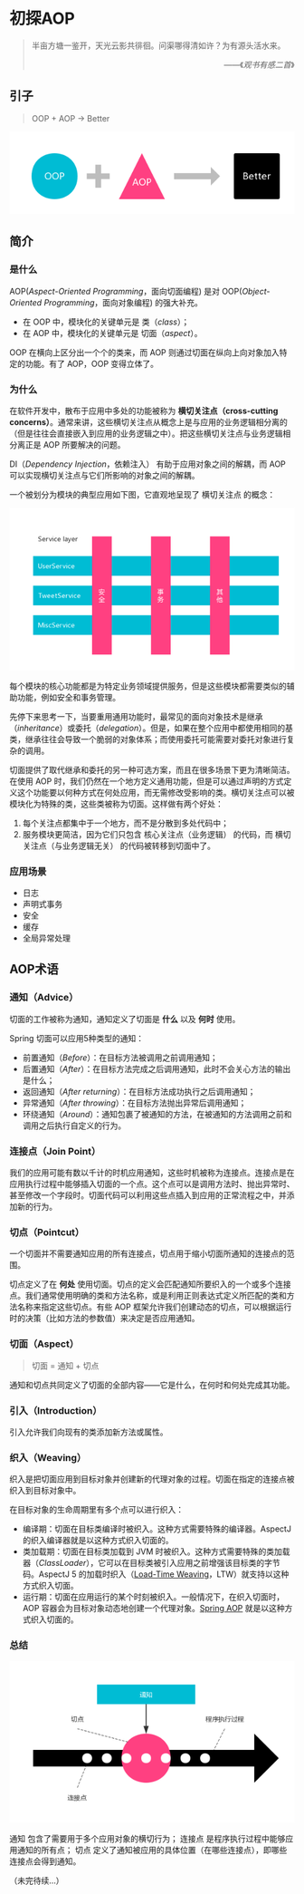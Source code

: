 # 初探AOP

> 半亩方塘一鉴开，天光云影共徘徊。问渠哪得清如许？为有源头活水来。
> <div style="text-align:right"><p>——《<cite>观书有感二首</cite>》</p></div>

## 引子

> OOP + AOP -> Better

![OOP+AOP->Better](./assets/aop_oop_better.png)

## 简介

### 是什么

AOP(*Aspect-Oriented Programming*，面向切面编程) 是对 OOP(*Object-Oriented Programming*，面向对象编程) 的强大补充。

- 在 OOP 中，模块化的关键单元是 类（*class*）；
- 在 AOP 中，模块化的关键单元是 切面（*aspect*）。

OOP 在横向上区分出一个个的类来，而 AOP 则通过切面在纵向上向对象加入特定的功能。有了 AOP，OOP 变得立体了。

### 为什么

在软件开发中，散布于应用中多处的功能被称为 **横切关注点（cross-cutting concerns）**。通常来讲，这些横切关注点从概念上是与应用的业务逻辑相分离的（但是往往会直接嵌入到应用的业务逻辑之中）。把这些横切关注点与业务逻辑相分离正是 AOP 所要解决的问题。

DI（*Dependency Injection*，依赖注入） 有助于应用对象之间的解耦，而 AOP 可以实现横切关注点与它们所影响的对象之间的解耦。

一个被划分为模块的典型应用如下图，它直观地呈现了 横切关注点 的概念：

![模块化的典型应用](./assets/aop_use.png)

每个模块的核心功能都是为特定业务领域提供服务，但是这些模块都需要类似的辅助功能，例如安全和事务管理。

先停下来思考一下，当要重用通用功能时，最常见的面向对象技术是继承（*inheritance*）或委托（*delegation*）。但是，如果在整个应用中都使用相同的基类，继承往往会导致一个脆弱的对象体系；而使用委托可能需要对委托对象进行复杂的调用。

切面提供了取代继承和委托的另一种可选方案，而且在很多场景下更为清晰简洁。
在使用 AOP 时，我们仍然在一个地方定义通用功能，但是可以通过声明的方式定义这个功能要以何种方式在何处应用，而无需修改受影响的类。横切关注点可以被模块化为特殊的类，这些类被称为切面。这样做有两个好处：
1. 每个关注点都集中于一个地方，而不是分散到多处代码中；
2. 服务模块更简洁，因为它们只包含 核心关注点（业务逻辑） 的代码，而 横切关注点（与业务逻辑无关） 的代码被转移到切面中了。

### 应用场景

- 日志
- 声明式事务
- 安全
- 缓存
- 全局异常处理

## AOP术语

### 通知（Advice）

切面的工作被称为通知，通知定义了切面是 **什么** 以及 **何时** 使用。

Spring 切面可以应用5种类型的通知：
- 前置通知（*Before*）：在目标方法被调用之前调用通知；
- 后置通知（*After*）：在目标方法完成之后调用通知，此时不会关心方法的输出是什么；
- 返回通知（*After returning*）：在目标方法成功执行之后调用通知；
- 异常通知（*After throwing*）：在目标方法抛出异常后调用通知；
- 环绕通知（*Around*）：通知包裹了被通知的方法，在被通知的方法调用之前和调用之后执行自定义的行为。

### 连接点（Join Point）

我们的应用可能有数以千计的时机应用通知，这些时机被称为连接点。连接点是在应用执行过程中能够插入切面的一个点。这个点可以是调用方法时、抛出异常时、甚至修改一个字段时。切面代码可以利用这些点插入到应用的正常流程之中，并添加新的行为。

### 切点（Pointcut）

一个切面并不需要通知应用的所有连接点，切点用于缩小切面所通知的连接点的范围。

切点定义了在 **何处** 使用切面。切点的定义会匹配通知所要织入的一个或多个连接点。我们通常使用明确的类和方法名称，或是利用正则表达式定义所匹配的类和方法名称来指定这些切点。有些 AOP 框架允许我们创建动态的切点，可以根据运行时的决策（比如方法的参数值）来决定是否应用通知。

### 切面（Aspect）

> 切面 = 通知 + 切点

通知和切点共同定义了切面的全部内容——它是什么，在何时和何处完成其功能。

### 引入（Introduction）

引入允许我们向现有的类添加新方法或属性。

### 织入（Weaving）

织入是把切面应用到目标对象并创建新的代理对象的过程。切面在指定的连接点被织入到目标对象中。

在目标对象的生命周期里有多个点可以进行织入：
- 编译期：切面在目标类编译时被织入。这种方式需要特殊的编译器。AspectJ 的织入编译器就是以这种方式织入切面的。
- 类加载期：切面在目标类加载到 JVM 时被织入。这种方式需要特殊的类加载器（*ClassLoader*），它可以在目标类被引入应用之前增强该目标类的字节码。AspectJ 5 的加载时织入（[Load-Time Weaving](https://eclipse.org/aspectj/doc/released/devguide/ltw.html)，LTW）就支持以这种方式织入切面。
- 运行期：切面在应用运行的某个时刻被织入。一般情况下，在织入切面时，AOP 容器会为目标对象动态地创建一个代理对象。[Spring AOP](https://docs.spring.io/spring/docs/current/spring-framework-reference/html/aop.html#aop-introduction-proxies) 就是以这种方式织入切面的。

### 总结

![AOP概念关联](./assets/aop_concept_relation.png)

通知 包含了需要用于多个应用对象的横切行为；
连接点 是程序执行过程中能够应用通知的所有点；
切点 定义了通知被应用的具体位置（在哪些连接点），即哪些连接点会得到通知。

（未完待续...）
